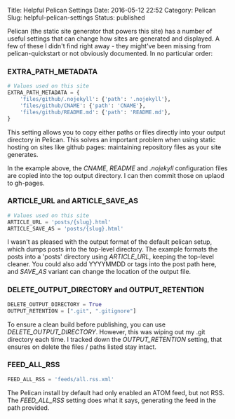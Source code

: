Title: Helpful Pelican Settings
Date: 2016-05-12 22:52
Category: Pelican
Slug: helpful-pelican-settings
Status: published

Pelican (the static site generator that powers this site) has a number of useful settings that can change how sites are generated and displayed.  A few of these I didn't find right away - they might've been missing from pelican-quickstart or not obviously documented.  In no particular order:

### EXTRA_PATH_METADATA

```python
# Values used on this site
EXTRA_PATH_METADATA = {
    'files/github/.nojekyll': {'path': '.nojekyll'},
    'files/github/CNAME': {'path': 'CNAME'},
    'files/github/README.md': {'path': 'README.md'},
}
```

This setting allows you to copy either paths or files directly into your output directory in Pelican.  This solves an important problem when using static hosting on sites like github pages: maintaining repository files as your site generates.

In the example above, the _CNAME_, _README_ and _.nojekyll_ configuration files are copied into the top output directory.  I can then commit those on uplaod to gh-pages.

### ARTICLE_URL and ARTICLE_SAVE_AS

```python
# Values used on this site
ARTICLE_URL = 'posts/{slug}.html'
ARTICLE_SAVE_AS = 'posts/{slug}.html'
```

I wasn't as pleased with the output format of the default pelican setup, which dumps posts into the top-level directory.  The example formats the posts into a 'posts' directory using _ARTICLE_URL_, keeping the top-level cleaner.  You could also add YYYYMMDD or tags into the post path here, and _SAVE_AS_ variant can change the location of the output file.

### DELETE_OUTPUT_DIRECTORY and OUTPUT_RETENTION

```python
DELETE_OUTPUT_DIRECTORY = True
OUTPUT_RETENTION = [".git", ".gitignore"]
```

To ensure a clean build before publishing, you can use _DELETE_OUTPUT_DIRECTORY_.  However, this was wiping out my .git directory each time.  I tracked down the _OUTPUT_RETENTION_ setting, that ensures on delete the files / paths listed stay intact.

### FEED_ALL_RSS

```python
FEED_ALL_RSS = 'feeds/all.rss.xml'
```

The Pelican install by default had only enabled an ATOM feed, but not RSS.  The _FEED_ALL_RSS_ setting does what it says, generating the feed in the path provided.
